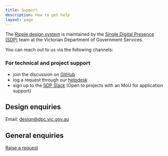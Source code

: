 ```yaml
---
title: Support
description: How to get help
layout: page
---
```



The [Ripple design system](https://www.vic.gov.au/ripple-design-system) is maintained by the [Single Digital Presence (SDP)](https://www.vic.gov.au/single-digital-presence) team at the Victorian Department of Government Services.  

You can reach out to us via the following channels:

### For technical and project support

- join the discussion on [GitHub](https://github.com/dpc-sdp/ripple-framework/discussions)
- log a request through our [helpdesk](https://digital-vic.atlassian.net/servicedesk/customer/portals)
- sign up to the [SDP Slack](https://vic-sdp.slack.com) (Open to projects with an MoU for application support)

## Design enquiries

Email: design@dpc.vic.gov.au

## General enquiries

[Raise a request](https://digital-vic.atlassian.net/servicedesk/customer/portal/14/group/113/create/497)
